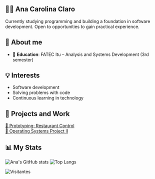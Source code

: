 ## 👩‍💻 Ana Carolina Claro

Currently studying programming and building a foundation in software development. Open to opportunities to gain practical experience.

## 📌 About me

- 🎯 **Education**: FATEC Itu – Analysis and Systems Development (3rd semester)

## 💡 Interests

- Software development
- Solving problems with code
- Continuous learning in technology

## 📁  Projects and Work

[📄 Prototyping: Restaurant Control](Grupo%206%20-%20Controle%20De%20Restaurante_250401_184603.pdf)  
[📄 Operating Systems Project II](Projeto%20SO%20II.pdf)

## 📊 My Stats

![Ana's GitHub stats](https://github-readme-stats.vercel.app/api?username=anacpwc&show_icons=true&theme=dracula)
![Top Langs](https://github-readme-stats.vercel.app/api/top-langs/?username=anacpwc&layout=compact&theme=dracula)

![Visitantes](https://komarev.com/ghpvc/?username=anacpwc&color=blue)


